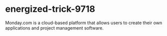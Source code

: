 # energized-trick-9718
Monday.com is a cloud-based platform that allows users to create their own applications and project management software.
